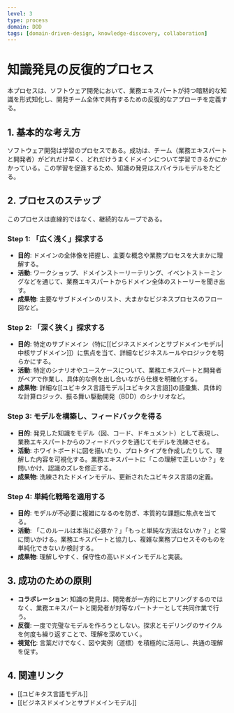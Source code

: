 ```yaml
---
level: 3
type: process
domain: DDD
tags: [domain-driven-design, knowledge-discovery, collaboration]
---
```

# 知識発見の反復的プロセス

本プロセスは、ソフトウェア開発において、業務エキスパートが持つ暗黙的な知識を形式知化し、開発チーム全体で共有するための反復的なアプローチを定義する。

## 1. 基本的な考え方

ソフトウェア開発は学習のプロセスである。成功は、チーム（業務エキスパートと開発者）がどれだけ早く、どれだけうまくドメインについて学習できるかにかかっている。この学習を促進するため、知識の発見はスパイラルモデルをたどる。

## 2. プロセスのステップ

このプロセスは直線的ではなく、継続的なループである。

### Step 1: 「広く浅く」探求する

- **目的**: ドメインの全体像を把握し、主要な概念や業務プロセスを大まかに理解する。
- **活動**: ワークショップ、ドメインストーリーテリング、イベントストーミングなどを通じて、業務エキスパートからドメイン全体のストーリーを聞き出す。
- **成果物**: 主要なサブドメインのリスト、大まかなビジネスプロセスのフロー図など。

### Step 2: 「深く狭く」探求する

- **目的**: 特定のサブドメイン（特に[[ビジネスドメインとサブドメインモデル|中核サブドメイン]]）に焦点を当て、詳細なビジネスルールやロジックを明らかにする。
- **活動**: 特定のシナリオやユースケースについて、業務エキスパートと開発者がペアで作業し、具体的な例を出し合いながら仕様を明確化する。
- **成果物**: 詳細な[[ユビキタス言語モデル|ユビキタス言語]]の語彙集、具体的な計算ロジック、振る舞い駆動開発（BDD）のシナリオなど。

### Step 3: モデルを構築し、フィードバックを得る

- **目的**: 発見した知識をモデル（図、コード、ドキュメント）として表現し、業務エキスパートからのフィードバックを通じてモデルを洗練させる。
- **活動**: ホワイトボードに図を描いたり、プロトタイプを作成したりして、理解した内容を可視化する。業務エキスパートに「この理解で正しいか？」を問いかけ、認識のズレを修正する。
- **成果物**: 洗練されたドメインモデル、更新されたユビキタス言語の定義。

### Step 4: 単純化戦略を適用する

- **目的**: モデルが不必要に複雑になるのを防ぎ、本質的な課題に焦点を当てる。
- **活動**: 「このルールは本当に必要か？」「もっと単純な方法はないか？」と常に問いかける。業務エキスパートと協力し、複雑な業務プロセスそのものを単純化できないか検討する。
- **成果物**: 理解しやすく、保守性の高いドメインモデルと実装。

## 3. 成功のための原則

- **コラボレーション**: 知識の発見は、開発者が一方的にヒアリングするのではなく、業務エキスパートと開発者が対等なパートナーとして共同作業で行う。
- **反復**: 一度で完璧なモデルを作ろうとしない。探求とモデリングのサイクルを何度も繰り返すことで、理解を深めていく。
- **視覚化**: 言葉だけでなく、図や実例（道標）を積極的に活用し、共通の理解を促す。

## 4. 関連リンク

- [[ユビキタス言語モデル]]
- [[ビジネスドメインとサブドメインモデル]]
